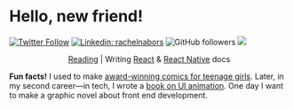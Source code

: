 # Hello, new friend!

[![Twitter Follow](https://img.shields.io/twitter/follow/rachelnabors?label=Follow)](https://twitter.com/intent/follow?screen_name=rachelnabors)
[![Linkedin: rachelnabors](https://img.shields.io/badge/-rachelnabors-blue?style=flat-square&logo=Linkedin&logoColor=white&link=https://www.linkedin.com/in/rachelnabors/)](https://www.linkedin.com/in/rachelnabors/)
![GitHub followers](https://img.shields.io/github/followers/rachelnabors?label=Follow&style=social)
![](https://visitor-badge.glitch.me/badge?page_id=rachelnabors.rachelnabors)

<p align=center><a href="https://www.goodreads.com/review/list/155831-rachel-nabors?shelf=currently-reading">Reading</a> | Writing <a href="https://beta.reactjs.org/">React</a> & <a href="https://reactnative.dev/">React Native</a> docs</p>

<strong>Fun facts!</strong> I used to make [award-winning comics for teenage girls](http://www.rachelthegreat.com/). Later, in my second career—in tech, I wrote a [book on UI animation](https://abookapart.com/products/animation-at-work). One day I want to make a graphic novel about front end development.

<!--
**rachelnabors/rachelnabors** is a ✨ _special_ ✨ repository because its `README.md` (this file) appears on your GitHub profile.

Here are some ideas to get you started:

- 🔭 I’m currently working on ...
- 🌱 I’m currently learning ...
- 👯 I’m looking to collaborate on ...
- 🤔 I’m looking for help with ...
- 💬 Ask me about ...
- 📫 How to reach me: ...
- 😄 Pronouns: ...
- ⚡ Fun fact: ...
-->
